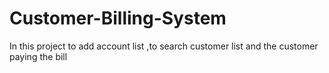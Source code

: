 # Customer-Billing-System
In this project to add account list  ,to search customer list and the customer paying the bill
